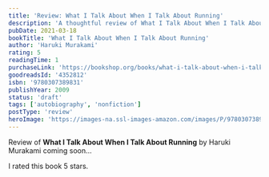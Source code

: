 ```yaml
---
title: 'Review: What I Talk About When I Talk About Running'
description: 'A thoughtful review of What I Talk About When I Talk About Running by Haruki Murakami'
pubDate: 2021-03-18
bookTitle: 'What I Talk About When I Talk About Running'
author: 'Haruki Murakami'
rating: 5
readingTime: 1
purchaseLink: 'https://bookshop.org/books/what-i-talk-about-when-i-talk-about-running/'
goodreadsId: '4352812'
isbn: '9780307389831'
publishYear: 2009
status: 'draft'
tags: ['autobiography', 'nonfiction']
postType: 'review'
heroImage: 'https://images-na.ssl-images-amazon.com/images/P/9780307389831.01.L.jpg'
---
```


Review of **What I Talk About When I Talk About Running** by Haruki Murakami coming soon...

I rated this book 5 stars.